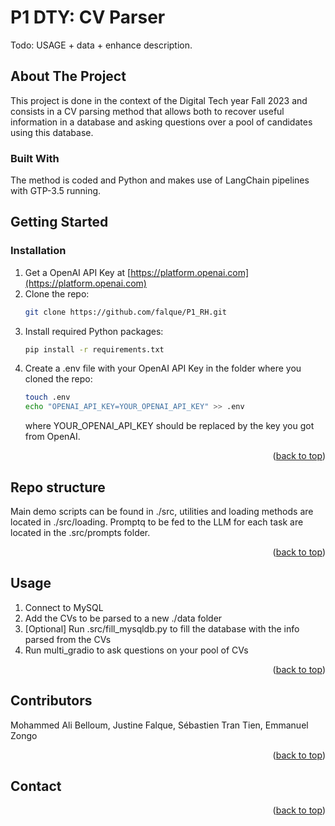 # P1 DTY: CV Parser


<!-- TABLE OF CONTENTS -->
<!--<details>
  <summary>Table of Contents</summary>
  <ol>
    <li>
      <a href="#about-the-project">About The Project</a>
      <ul>
        <li><a href="#built-with">Built With</a></li>
      </ul>
    </li>
    <li>
      <a href="#getting-started">Getting Started</a>
      <ul>
        <li><a href="#prerequisites">Prerequisites</a></li>
        <li><a href="#installation">Installation</a></li>
      </ul>
    </li>
    <li><a href="#usage">Usage</a></li>
    <li><a href="#roadmap">Roadmap</a></li>
    <li><a href="#contributing">Contributing</a></li>
    <li><a href="#license">License</a></li>
    <li><a href="#contact">Contact</a></li>
    <li><a href="#acknowledgments">Acknowledgments</a></li>
  </ol>
</details>
-->


Todo: USAGE + data + enhance description.

<!-- ABOUT THE PROJECT -->
## About The Project

This project is done in the context of the Digital Tech year Fall 2023 and consists in a CV parsing method that allows both to recover useful information in a database and asking questions over a pool of candidates using this database.


### Built With

The method is coded and Python and makes use of LangChain pipelines with GTP-3.5 running. 

## Getting Started

### Installation

1. Get a OpenAI API Key at [https://platform.openai.com](https://platform.openai.com)
2. Clone the repo:
   ```sh
   git clone https://github.com/falque/P1_RH.git
   ```
3. Install required Python packages:
   ```sh
   pip install -r requirements.txt
   ```
4. Create a .env file with your OpenAI API Key in the folder where you cloned the repo:
   ```sh
   touch .env
   echo "OPENAI_API_KEY=YOUR_OPENAI_API_KEY" >> .env
   ```
   where YOUR_OPENAI_API_KEY should be replaced by the key you got from OpenAI.

<p align="right">(<a href="#readme-top">back to top</a>)</p>


<!-- REPO STRUCTURE -->
## Repo structure

Main demo scripts can be found in ./src, utilities and loading methods are located in ./src/loading. Promptq to be fed to the LLM for each task are located in the .src/prompts folder.

<p align="right">(<a href="#readme-top">back to top</a>)</p>

<!-- USAGE EXAMPLES -->
## Usage

1. Connect to MySQL
2. Add the CVs to be parsed to a new ./data folder
3. [Optional] Run .src/fill_mysqldb.py to fill the database with the info parsed from the CVs
4. Run multi_gradio to ask questions on your pool of CVs

<p align="right">(<a href="#readme-top">back to top</a>)</p>


<!-- ROADMAP -->
<!--## Roadmap

- [x] Add Changelog
- [x] Add back to top links
- [ ] Add Additional Templates w/ Examples
- [ ] Add "components" document to easily copy & paste sections of the readme
- [ ] Multi-language Support
    - [ ] Chinese
    - [ ] Spanish

See the [open issues](https://github.com/othneildrew/Best-README-Template/issues) for a full list of proposed features (and known issues).

<p align="right">(<a href="#readme-top">back to top</a>)</p>-->



## Contributors

Mohammed Ali Belloum, Justine Falque, Sébastien Tran Tien, Emmanuel Zongo

<p align="right">(<a href="#readme-top">back to top</a>)</p>

<!-- CONTACT -->
## Contact

<!--Your Name - [@your_twitter](https://twitter.com/your_username) - email@example.com

Project Link: [https://github.com/your_username/repo_name](https://github.com/your_username/repo_name)

<p align="right">(<a href="#readme-top">back to top</a>)</p>-->



<!-- ACKNOWLEDGMENTS -->
<!--## Acknowledgments

Use this space to list resources you find helpful and would like to give credit to. I've included a few of my favorites to kick things off!

* [Choose an Open Source License](https://choosealicense.com)
* [GitHub Emoji Cheat Sheet](https://www.webpagefx.com/tools/emoji-cheat-sheet)
* [Malven's Flexbox Cheatsheet](https://flexbox.malven.co/)
* [Malven's Grid Cheatsheet](https://grid.malven.co/)
* [Img Shields](https://shields.io)
* [GitHub Pages](https://pages.github.com)
* [Font Awesome](https://fontawesome.com)
* [React Icons](https://react-icons.github.io/react-icons/search)-->

<p align="right">(<a href="#readme-top">back to top</a>)</p>

